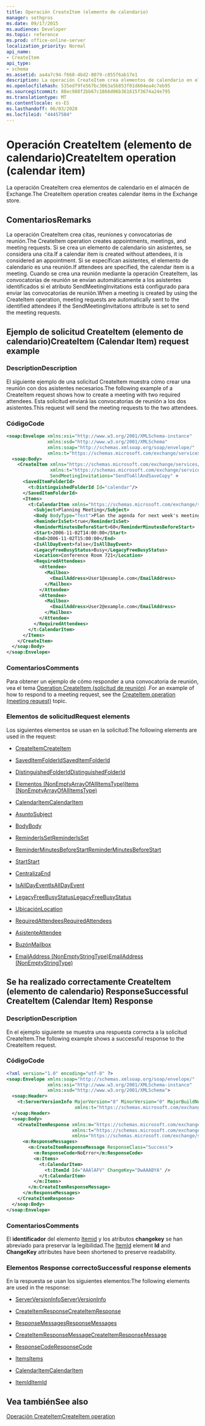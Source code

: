 ```yaml
---
title: Operación CreateItem (elemento de calendario)
manager: sethgros
ms.date: 09/17/2015
ms.audience: Developer
ms.topic: reference
ms.prod: office-online-server
localization_priority: Normal
api_name:
- CreateItem
api_type:
- schema
ms.assetid: aa4a7c94-f668-4bd2-8079-c855f6ab17e1
description: La operación CreateItem crea elementos de calendario en el almacén de Exchange.
ms.openlocfilehash: 535edf9fe567bc3063a5b853f01d604ea4c7eb95
ms.sourcegitcommit: 88ec988f2bb67c1866d06b361615f3674a24e795
ms.translationtype: MT
ms.contentlocale: es-ES
ms.lasthandoff: 06/03/2020
ms.locfileid: "44457504"
---
```

# <a name="createitem-operation-calendar-item"></a><span data-ttu-id="0b026-103">Operación CreateItem (elemento de calendario)</span><span class="sxs-lookup"><span data-stu-id="0b026-103">CreateItem operation (calendar item)</span></span>

<span data-ttu-id="0b026-104">La operación CreateItem crea elementos de calendario en el almacén de Exchange.</span><span class="sxs-lookup"><span data-stu-id="0b026-104">The CreateItem operation creates calendar items in the Exchange store.</span></span>
  
## <a name="remarks"></a><span data-ttu-id="0b026-105">Comentarios</span><span class="sxs-lookup"><span data-stu-id="0b026-105">Remarks</span></span>

<span data-ttu-id="0b026-106">La operación CreateItem crea citas, reuniones y convocatorias de reunión.</span><span class="sxs-lookup"><span data-stu-id="0b026-106">The CreateItem operation creates appointments, meetings, and meeting requests.</span></span> <span data-ttu-id="0b026-107">Si se crea un elemento de calendario sin asistentes, se considera una cita.</span><span class="sxs-lookup"><span data-stu-id="0b026-107">If a calendar item is created without attendees, it is considered an appointment.</span></span> <span data-ttu-id="0b026-108">Si se especifican asistentes, el elemento de calendario es una reunión.</span><span class="sxs-lookup"><span data-stu-id="0b026-108">If attendees are specified, the calendar item is a meeting.</span></span> <span data-ttu-id="0b026-109">Cuando se crea una reunión mediante la operación CreateItem, las convocatorias de reunión se envían automáticamente a los asistentes identificados si el atributo SendMeetingInvitations está configurado para enviar las convocatorias de reunión.</span><span class="sxs-lookup"><span data-stu-id="0b026-109">When a meeting is created by using the CreateItem operation, meeting requests are automatically sent to the identified attendees if the SendMeetingInvitations attribute is set to send the meeting requests.</span></span>
  
## <a name="createitem-calendar-item-request-example"></a><span data-ttu-id="0b026-110">Ejemplo de solicitud CreateItem (elemento de calendario)</span><span class="sxs-lookup"><span data-stu-id="0b026-110">CreateItem (Calendar Item) request example</span></span>

### <a name="description"></a><span data-ttu-id="0b026-111">Description</span><span class="sxs-lookup"><span data-stu-id="0b026-111">Description</span></span>

<span data-ttu-id="0b026-112">El siguiente ejemplo de una solicitud CreateItem muestra cómo crear una reunión con dos asistentes necesarios.</span><span class="sxs-lookup"><span data-stu-id="0b026-112">The following example of a CreateItem request shows how to create a meeting with two required attendees.</span></span> <span data-ttu-id="0b026-113">Esta solicitud enviará las convocatorias de reunión a los dos asistentes.</span><span class="sxs-lookup"><span data-stu-id="0b026-113">This request will send the meeting requests to the two attendees.</span></span>
  
### <a name="code"></a><span data-ttu-id="0b026-114">Código</span><span class="sxs-lookup"><span data-stu-id="0b026-114">Code</span></span>

```XML
<soap:Envelope xmlns:xsi="http://www.w3.org/2001/XMLSchema-instance"
               xmlns:xsd="http://www.w3.org/2001/XMLSchema"
               xmlns:soap="http://schemas.xmlsoap.org/soap/envelope/"
               xmlns:t="https://schemas.microsoft.com/exchange/services/2006/types">
  <soap:Body>
    <CreateItem xmlns="https://schemas.microsoft.com/exchange/services/2006/messages"
                xmlns:t="https://schemas.microsoft.com/exchange/services/2006/types" 
                SendMeetingInvitations="SendToAllAndSaveCopy" >
      <SavedItemFolderId>
        <t:DistinguishedFolderId Id="calendar"/>
      </SavedItemFolderId>
      <Items>
        <t:CalendarItem xmlns="https://schemas.microsoft.com/exchange/services/2006/types">
          <Subject>Planning Meeting</Subject>
          <Body BodyType="Text">Plan the agenda for next week's meeting.</Body>
          <ReminderIsSet>true</ReminderIsSet>
          <ReminderMinutesBeforeStart>60</ReminderMinutesBeforeStart>
          <Start>2006-11-02T14:00:00</Start>
          <End>2006-11-02T15:00:00</End>
          <IsAllDayEvent>false</IsAllDayEvent>
          <LegacyFreeBusyStatus>Busy</LegacyFreeBusyStatus>
          <Location>Conference Room 721</Location>
          <RequiredAttendees>
            <Attendee>
              <Mailbox>
                <EmailAddress>User1@example.com</EmailAddress>
              </Mailbox>
            </Attendee>
            <Attendee>
              <Mailbox>
                <EmailAddress>User2@example.com</EmailAddress>
              </Mailbox>
            </Attendee>
          </RequiredAttendees>
        </t:CalendarItem>
      </Items>
    </CreateItem>
  </soap:Body>
</soap:Envelope>
```

### <a name="comments"></a><span data-ttu-id="0b026-115">Comentarios</span><span class="sxs-lookup"><span data-stu-id="0b026-115">Comments</span></span>

<span data-ttu-id="0b026-116">Para obtener un ejemplo de cómo responder a una convocatoria de reunión, vea el tema [Operation CreateItem (solicitud de reunión)](createitem-operation-meeting-request.md) .</span><span class="sxs-lookup"><span data-stu-id="0b026-116">For an example of how to respond to a meeting request, see the [CreateItem operation (meeting request)](createitem-operation-meeting-request.md) topic.</span></span> 
  
### <a name="request-elements"></a><span data-ttu-id="0b026-117">Elementos de solicitud</span><span class="sxs-lookup"><span data-stu-id="0b026-117">Request elements</span></span>

<span data-ttu-id="0b026-118">Los siguientes elementos se usan en la solicitud:</span><span class="sxs-lookup"><span data-stu-id="0b026-118">The following elements are used in the request:</span></span>
  
- [<span data-ttu-id="0b026-119">CreateItem</span><span class="sxs-lookup"><span data-stu-id="0b026-119">CreateItem</span></span>](createitem.md)
    
- [<span data-ttu-id="0b026-120">SavedItemFolderId</span><span class="sxs-lookup"><span data-stu-id="0b026-120">SavedItemFolderId</span></span>](saveditemfolderid.md)
    
- [<span data-ttu-id="0b026-121">DistinguishedFolderId</span><span class="sxs-lookup"><span data-stu-id="0b026-121">DistinguishedFolderId</span></span>](distinguishedfolderid.md)
    
- [<span data-ttu-id="0b026-122">Elementos (NonEmptyArrayOfAllItemsType)</span><span class="sxs-lookup"><span data-stu-id="0b026-122">Items (NonEmptyArrayOfAllItemsType)</span></span>](items-nonemptyarrayofallitemstype.md)
    
- [<span data-ttu-id="0b026-123">CalendarItem</span><span class="sxs-lookup"><span data-stu-id="0b026-123">CalendarItem</span></span>](calendaritem.md)
    
- [<span data-ttu-id="0b026-124">Asunto</span><span class="sxs-lookup"><span data-stu-id="0b026-124">Subject</span></span>](subject.md)
    
- [<span data-ttu-id="0b026-125">Body</span><span class="sxs-lookup"><span data-stu-id="0b026-125">Body</span></span>](body.md)
    
- [<span data-ttu-id="0b026-126">ReminderIsSet</span><span class="sxs-lookup"><span data-stu-id="0b026-126">ReminderIsSet</span></span>](reminderisset.md)
    
- [<span data-ttu-id="0b026-127">ReminderMinutesBeforeStart</span><span class="sxs-lookup"><span data-stu-id="0b026-127">ReminderMinutesBeforeStart</span></span>](reminderminutesbeforestart.md)
    
- [<span data-ttu-id="0b026-128">Start</span><span class="sxs-lookup"><span data-stu-id="0b026-128">Start</span></span>](start.md)
    
- [<span data-ttu-id="0b026-129">Centraliza</span><span class="sxs-lookup"><span data-stu-id="0b026-129">End </span></span>](end-ex15websvcsotherref.md)
    
- [<span data-ttu-id="0b026-130">IsAllDayEvent</span><span class="sxs-lookup"><span data-stu-id="0b026-130">IsAllDayEvent</span></span>](isalldayevent.md)
    
- [<span data-ttu-id="0b026-131">LegacyFreeBusyStatus</span><span class="sxs-lookup"><span data-stu-id="0b026-131">LegacyFreeBusyStatus</span></span>](legacyfreebusystatus.md)
    
- [<span data-ttu-id="0b026-132">Ubicación</span><span class="sxs-lookup"><span data-stu-id="0b026-132">Location</span></span>](location.md)
    
- [<span data-ttu-id="0b026-133">RequiredAttendees</span><span class="sxs-lookup"><span data-stu-id="0b026-133">RequiredAttendees</span></span>](requiredattendees.md)
    
- [<span data-ttu-id="0b026-134">Asistente</span><span class="sxs-lookup"><span data-stu-id="0b026-134">Attendee</span></span>](attendee.md)
    
- [<span data-ttu-id="0b026-135">Buzón</span><span class="sxs-lookup"><span data-stu-id="0b026-135">Mailbox</span></span>](mailbox.md)
    
- [<span data-ttu-id="0b026-136">EmailAddress (NonEmptyStringType)</span><span class="sxs-lookup"><span data-stu-id="0b026-136">EmailAddress (NonEmptyStringType)</span></span>](emailaddress-nonemptystringtype.md)
    
## <a name="successful-createitem-calendar-item-response"></a><span data-ttu-id="0b026-137">Se ha realizado correctamente CreateItem (elemento de calendario) Response</span><span class="sxs-lookup"><span data-stu-id="0b026-137">Successful CreateItem (Calendar Item) Response</span></span>

### <a name="description"></a><span data-ttu-id="0b026-138">Description</span><span class="sxs-lookup"><span data-stu-id="0b026-138">Description</span></span>

<span data-ttu-id="0b026-139">En el ejemplo siguiente se muestra una respuesta correcta a la solicitud CreateItem.</span><span class="sxs-lookup"><span data-stu-id="0b026-139">The following example shows a successful response to the CreateItem request.</span></span>
  
### <a name="code"></a><span data-ttu-id="0b026-140">Código</span><span class="sxs-lookup"><span data-stu-id="0b026-140">Code</span></span>

```XML
<?xml version="1.0" encoding="utf-8" ?>
<soap:Envelope xmlns:soap="http://schemas.xmlsoap.org/soap/envelope/" 
               xmlns:xsi="http://www.w3.org/2001/XMLSchema-instance" 
               xmlns:xsd="http://www.w3.org/2001/XMLSchema">
  <soap:Header>
    <t:ServerVersionInfo MajorVersion="8" MinorVersion="0" MajorBuildNumber="685" MinorBuildNumber="8" 
                         xmlns:t="https://schemas.microsoft.com/exchange/services/2006/types" />
  </soap:Header>
  <soap:Body>
    <CreateItemResponse xmlns:m="https://schemas.microsoft.com/exchange/services/2006/messages" 
                        xmlns:t="https://schemas.microsoft.com/exchange/services/2006/types" 
                        xmlns="https://schemas.microsoft.com/exchange/services/2006/messages">
      <m:ResponseMessages>
        <m:CreateItemResponseMessage ResponseClass="Success">
          <m:ResponseCode>NoError</m:ResponseCode>
          <m:Items>
            <t:CalendarItem>
              <t:ItemId Id="AAAlAFV" ChangeKey="DwAAABYA" />
            </t:CalendarItem>
          </m:Items>
        </m:CreateItemResponseMessage>
      </m:ResponseMessages>
    </CreateItemResponse>
  </soap:Body>
</soap:Envelope>
```

### <a name="comments"></a><span data-ttu-id="0b026-141">Comentarios</span><span class="sxs-lookup"><span data-stu-id="0b026-141">Comments</span></span>

<span data-ttu-id="0b026-142">El **identificador** del elemento [Itemid](itemid.md) y los atributos **changekey** se han abreviado para preservar la legibilidad.</span><span class="sxs-lookup"><span data-stu-id="0b026-142">The [ItemId](itemid.md) element **Id** and **ChangeKey** attributes have been shortened to preserve readability.</span></span> 
  
### <a name="successful-response-elements"></a><span data-ttu-id="0b026-143">Elementos Response correcto</span><span class="sxs-lookup"><span data-stu-id="0b026-143">Successful response elements</span></span>

<span data-ttu-id="0b026-144">En la respuesta se usan los siguientes elementos:</span><span class="sxs-lookup"><span data-stu-id="0b026-144">The following elements are used in the response:</span></span>
  
- [<span data-ttu-id="0b026-145">ServerVersionInfo</span><span class="sxs-lookup"><span data-stu-id="0b026-145">ServerVersionInfo</span></span>](serverversioninfo.md)
    
- [<span data-ttu-id="0b026-146">CreateItemResponse</span><span class="sxs-lookup"><span data-stu-id="0b026-146">CreateItemResponse</span></span>](createitemresponse.md)
    
- [<span data-ttu-id="0b026-147">ResponseMessages</span><span class="sxs-lookup"><span data-stu-id="0b026-147">ResponseMessages</span></span>](responsemessages.md)
    
- [<span data-ttu-id="0b026-148">CreateItemResponseMessage</span><span class="sxs-lookup"><span data-stu-id="0b026-148">CreateItemResponseMessage</span></span>](createitemresponsemessage.md)
    
- [<span data-ttu-id="0b026-149">ResponseCode</span><span class="sxs-lookup"><span data-stu-id="0b026-149">ResponseCode</span></span>](responsecode.md)
    
- [<span data-ttu-id="0b026-150">Items</span><span class="sxs-lookup"><span data-stu-id="0b026-150">Items</span></span>](items.md)
    
- [<span data-ttu-id="0b026-151">CalendarItem</span><span class="sxs-lookup"><span data-stu-id="0b026-151">CalendarItem</span></span>](calendaritem.md)
    
- [<span data-ttu-id="0b026-152">ItemId</span><span class="sxs-lookup"><span data-stu-id="0b026-152">ItemId</span></span>](itemid.md)
    
## <a name="see-also"></a><span data-ttu-id="0b026-153">Vea también</span><span class="sxs-lookup"><span data-stu-id="0b026-153">See also</span></span>



[<span data-ttu-id="0b026-154">Operación CreateItem</span><span class="sxs-lookup"><span data-stu-id="0b026-154">CreateItem operation</span></span>](createitem-operation.md)

